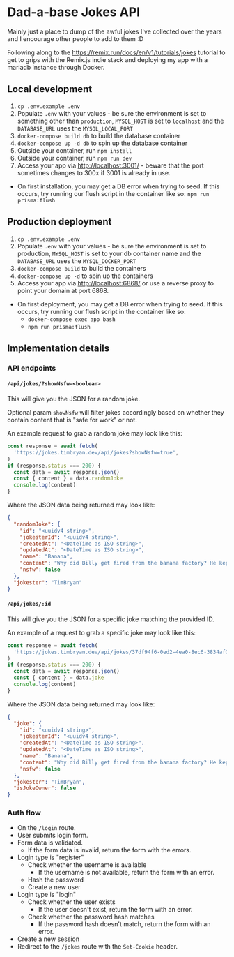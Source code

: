 # Dad-a-base Jokes API

Mainly just a place to dump of the awful jokes I've collected over the years and I encourage other people to add to them :D

Following along to the <https://remix.run/docs/en/v1/tutorials/jokes> tutorial to get to grips with the Remix.js indie stack and deploying my app with a mariadb instance through Docker.

## Local development

1. `cp .env.example .env`
2. Populate `.env` with your values - be sure the environment is set to something other than `production`, `MYSQL_HOST` is set to `localhost` and the `DATABASE_URL` uses the `MYSQL_LOCAL_PORT`
3. `docker-compose build db` to build the database container
4. `docker-compose up -d db` to spin up the database container
5. Outside your container, run `npm install`
6. Outside your container, run `npm run dev`
7. Access your app via <http://localhost:3001/> - beware that the port sometimes changes to 300x if 3001 is already in use.

* On first installation, you may get a DB error when trying to seed. If this occurs, try running our flush script in the container like so: `npm run prisma:flush`

## Production deployment

1. `cp .env.example .env`
2. Populate `.env` with your values - be sure the environment is set to production, `MYSQL_HOST` is set to your db container name and the `DATABASE_URL` uses the `MYSQL_DOCKER_PORT`
3. `docker-compose build` to build the containers
4. `docker-compose up -d` to spin up the containers
5. Access your app via <http://localhost:6868/> or use a reverse proxy to point your domain at port 6868.

- On first deployment, you may get a DB error when trying to seed. If this occurs, try running our flush script in the container like so:
  - `docker-compose exec app bash`
  - `npm run prisma:flush`

## Implementation details

### API endpoints

#### `/api/jokes/?showNsfw=<boolean>`

This will give you the JSON for a random joke.

Optional param `showNsfw` will filter jokes accordingly based on whether they contain content that is "safe for work" or not.

An example request to grab a random joke may look like this:

```javascript
const response = await fetch(
  'https://jokes.timbryan.dev/api/jokes?showNsfw=true',
)
if (response.status === 200) {
  const data = await response.json()
  const { content } = data.randomJoke
  console.log(content)
}
```

Where the JSON data being returned may look like:

```json
{
  "randomJoke": {
    "id": "<uuidv4 string>",
    "jokesterId": "<uuidv4 string>",
    "createdAt": "<DateTime as ISO string>",
    "updatedAt": "<DateTime as ISO string>",
    "name": "Banana",
    "content": "Why did Billy get fired from the banana factory? He kept throwing away the bent ones.",
    "nsfw": false
  },
  "jokester": "TimBryan"
}
```

#### `/api/jokes/:id`

This will give you the JSON for a specific joke matching the provided ID.

An example of a request to grab a specific joke may look like this:

```javascript
const response = await fetch(
  'https://jokes.timbryan.dev/api/jokes/37df94f6-0ed2-4ea0-8ec6-3834af011e11',
)
if (response.status === 200) {
  const data = await response.json()
  const { content } = data.joke
  console.log(content)
}
```

Where the JSON data being returned may look like:

```json
{
  "joke": {
    "id": "<uuidv4 string>",
    "jokesterId": "<uuidv4 string>",
    "createdAt": "<DateTime as ISO string>",
    "updatedAt": "<DateTime as ISO string>",
    "name": "Banana",
    "content": "Why did Billy get fired from the banana factory? He kept throwing away the bent ones.",
    "nsfw": false
  },
  "jokester": "TimBryan",
  "isJokeOwner": false
}
```

### Auth flow

- On the `/login` route.
- User submits login form.
- Form data is validated.
  - If the form data is invalid, return the form with the errors.
- Login type is "register"
  - Check whether the username is available
    - If the username is not available, return the form with an error.
  - Hash the password
  - Create a new user
- Login type is "login"
  - Check whether the user exists
    - If the user doesn't exist, return the form with an error.
  - Check whether the password hash matches
    - If the password hash doesn't match, return the form with an error.
- Create a new session
- Redirect to the `/jokes` route with the `Set-Cookie` header.
